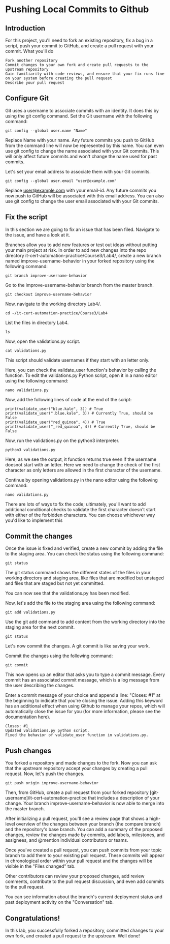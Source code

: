 # Pushing Local Commits to Github 

## Introduction

For this project, you'll need to fork an existing repository, fix a bug in a script, push your commit to GitHub, and create a pull request with your commit.
What you'll do

    Fork another repository
    Commit changes to your own fork and create pull requests to the upstream repository
    Gain familiarity with code reviews, and ensure that your fix runs fine on your system before creating the pull request
    Describe your pull request

## Configure Git

Git uses a username to associate commits with an identity. It does this by using the git config command. Set the Git username with the following command:

    git config --global user.name "Name"

Replace Name with your name. Any future commits you push to GitHub from the command line will now be represented by this name. You can even use git config to change the name associated with your Git commits. This will only affect future commits and won't change the name used for past commits.

Let's set your email address to associate them with your Git commits.

    git config --global user.email "user@example.com"

Replace user@example.com with your email-id. Any future commits you now push to GitHub will be associated with this email address. You can also use git config to change the user email associated with your Git commits.



## Fix the script

In this section we are going to fix an issue that has been filed. Navigate to the issue, and have a look at it.

Branches allow you to add new features or test out ideas without putting your main project at risk. In order to add new changes into the repo directory it-cert-automation-practice/Course3/Lab4/, create a new branch named improve-username-behavior in your forked repository using the following command:

    git branch improve-username-behavior

Go to the improve-username-behavior branch from the master branch.

    git checkout improve-username-behavior

Now, navigate to the working directory Lab4/.

    cd ~/it-cert-automation-practice/Course3/Lab4

List the files in directory Lab4.

    ls


Now, open the validations.py script.

    cat validations.py


This script should validate usernames if they start with an letter only.

Here, you can check the validate_user function's behavior by calling the function. To edit the validations.py Python script, open it in a nano editor using the following command:

    nano validations.py

Now, add the following lines of code at the end of the script:

    print(validate_user("blue.kale", 3)) # True
    print(validate_user(".blue.kale", 3)) # Currently True, should be False
    print(validate_user("red_quinoa", 4)) # True
    print(validate_user("_red_quinoa", 4)) # Currently True, should be False


Now, run the validations.py on the python3 interpreter.

    python3 validations.py


Here, as we see the output, it function returns true even if the username doesnot start with an letter. Here we need to change the check of the first character as only letters are allowed in the first character of the username.

Continue by opening validations.py in the nano editor using the following command:

    nano validations.py

There are lots of ways to fix the code; ultimately, you'll want to add additional conditional checks to validate the first character doesn't start with either of the forbidden characters. You can choose whichever way you'd like to implement this



## Commit the changes

Once the issue is fixed and verified, create a new commit by adding the file to the staging area. You can check the status using the following command:

    git status

The git status command shows the different states of the files in your working directory and staging area, like files that are modified but unstaged and files that are staged but not yet committed.

You can now see that the validations.py has been modified.


Now, let's add the file to the staging area using the following command:

    git add validations.py

Use the git add command to add content from the working directory into the staging area for the next commit.

    git status


Let's now commit the changes. A git commit is like saving your work.

Commit the changes using the following command:

    git commit

This now opens up an editor that asks you to type a commit message. Every commit has an associated commit message, which is a log message from the user describing the changes.

Enter a commit message of your choice and append a line: "Closes: #1" at the beginning to indicate that you're closing the issue. Adding this keyword has an additional effect when using Github to manage your repos, which will automatically close the issue for you (for more information, please see the documentation here).

    Closes: #1
    Updated validations.py python script.
    Fixed the behavior of validate_user function in validations.py.

## Push changes

You forked a repository and made changes to the fork. Now you can ask that the upstream repository accept your changes by creating a pull request. Now, let's push the changes.

    git push origin improve-username-behavior


Then, from GitHub, create a pull request from your forked repository [git-username]/it-cert-automation-practice that includes a description of your change. Your branch improve-username-behavior is now able to merge into the master branch.


After initializing a pull request, you'll see a review page that shows a high-level overview of the changes between your branch (the compare branch) and the repository's base branch. You can add a summary of the proposed changes, review the changes made by commits, add labels, milestones, and assignees, and @mention individual contributors or teams.

Once you've created a pull request, you can push commits from your topic branch to add them to your existing pull request. These commits will appear in chronological order within your pull request and the changes will be visible in the "Files changed" tab.

Other contributors can review your proposed changes, add review comments, contribute to the pull request discussion, and even add commits to the pull request.

You can see information about the branch's current deployment status and past deployment activity on the "Conversation" tab.


## Congratulations!

In this lab, you successfully forked a repository, committed changes to your own fork, and created a pull request to the upstream. Well done!